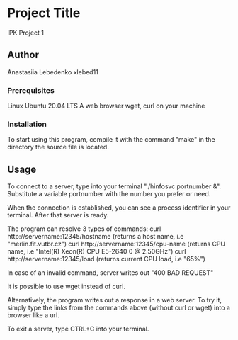 # Project Title

IPK Project 1

## Author

Anastasiia Lebedenko
xlebed11

### Prerequisites

Linux Ubuntu 20.04 LTS
A web browser
wget, curl on your machine

### Installation

To start using this program, compile it with the command "make" in the directory the source file is located. 

## Usage

To connect to a server, type into your terminal "./hinfosvc portnumber &". Substitute a variable portnumber with the number you prefer or need. 

When the connection is established, you can see a process identifier in your terminal. After that server is ready.

The program can resolve 3 types of commands: 
curl http://servername:12345/hostname (returns a host name, i.e "merlin.fit.vutbr.cz")
curl http://servername:12345/cpu-name (returns CPU name, i.e "Intel(R) Xeon(R) CPU E5-2640 0 @ 2.50GHz")
curl http://servername:12345/load     (returns current CPU load, i.e "65%")

In case of an invalid command, server writes out "400 BAD REQUEST"

It is possible to use wget instead of curl. 

Alternatively, the program writes out a response in a web server. To try it, simply type the links from the commands above (without curl or wget) into a browser like a url.

To exit a server, type CTRL+C into your terminal.
